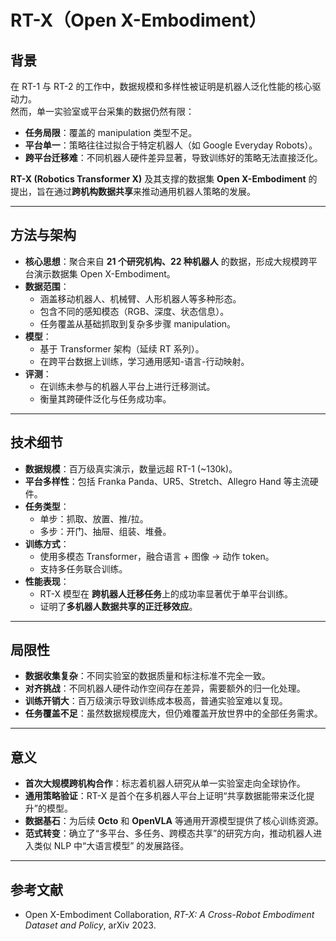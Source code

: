 # RT-X（Open X-Embodiment）

## 背景
在 RT-1 与 RT-2 的工作中，数据规模和多样性被证明是机器人泛化性能的核心驱动力。  
然而，单一实验室或平台采集的数据仍然有限：  
- **任务局限**：覆盖的 manipulation 类型不足。  
- **平台单一**：策略往往过拟合于特定机器人（如 Google Everyday Robots）。  
- **跨平台迁移难**：不同机器人硬件差异显著，导致训练好的策略无法直接泛化。  

**RT-X (Robotics Transformer X)** 及其支撑的数据集 **Open X-Embodiment** 的提出，旨在通过**跨机构数据共享**来推动通用机器人策略的发展。

---

## 方法与架构
- **核心思想**：聚合来自 **21 个研究机构、22 种机器人** 的数据，形成大规模跨平台演示数据集 Open X-Embodiment。  
- **数据范围**：
  - 涵盖移动机器人、机械臂、人形机器人等多种形态。  
  - 包含不同的感知模态（RGB、深度、状态信息）。  
  - 任务覆盖从基础抓取到复杂多步骤 manipulation。  
- **模型**：
  - 基于 Transformer 架构（延续 RT 系列）。  
  - 在跨平台数据上训练，学习通用感知-语言-行动映射。  
- **评测**：
  - 在训练未参与的机器人平台上进行迁移测试。  
  - 衡量其跨硬件泛化与任务成功率。  

---

## 技术细节
- **数据规模**：百万级真实演示，数量远超 RT-1 (~130k)。  
- **平台多样性**：包括 Franka Panda、UR5、Stretch、Allegro Hand 等主流硬件。  
- **任务类型**：
  - 单步：抓取、放置、推/拉。  
  - 多步：开门、抽屉、组装、堆叠。  
- **训练方式**：
  - 使用多模态 Transformer，融合语言 + 图像 → 动作 token。  
  - 支持多任务联合训练。  
- **性能表现**：
  - RT-X 模型在 **跨机器人迁移任务**上的成功率显著优于单平台训练。  
  - 证明了**多机器人数据共享的正迁移效应**。  

---

## 局限性
- **数据收集复杂**：不同实验室的数据质量和标注标准不完全一致。  
- **对齐挑战**：不同机器人硬件动作空间存在差异，需要额外的归一化处理。  
- **训练开销大**：百万级演示导致训练成本极高，普通实验室难以复现。  
- **任务覆盖不足**：虽然数据规模庞大，但仍难覆盖开放世界中的全部任务需求。  

---

## 意义
- **首次大规模跨机构合作**：标志着机器人研究从单一实验室走向全球协作。  
- **通用策略验证**：RT-X 是首个在多机器人平台上证明“共享数据能带来泛化提升”的模型。  
- **数据基石**：为后续 **Octo** 和 **OpenVLA** 等通用开源模型提供了核心训练资源。  
- **范式转变**：确立了“多平台、多任务、跨模态共享”的研究方向，推动机器人进入类似 NLP 中“大语言模型” 的发展路径。  

---

## 参考文献
- Open X-Embodiment Collaboration, *RT-X: A Cross-Robot Embodiment Dataset and Policy*, arXiv 2023.  
